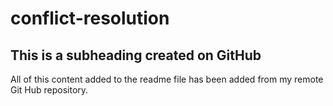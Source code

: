 # conflict-resolution

## This is a subheading created on GitHub

All of this content added to the readme file has been added from my remote Git Hub repository.
